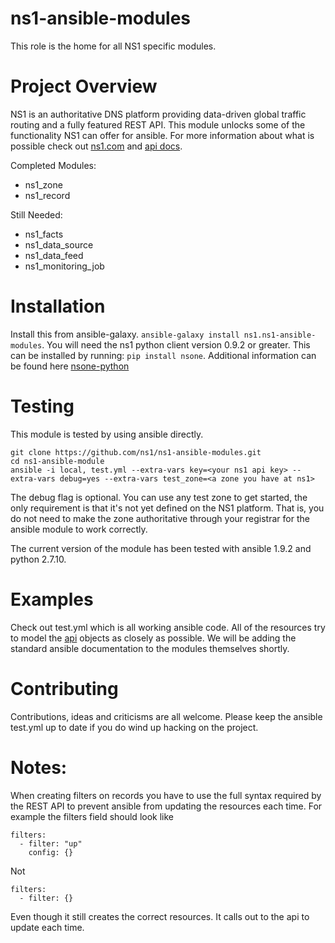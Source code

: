 ns1-ansible-modules
====================

This role is the home for all NS1 specific modules.

Project Overview
================

NS1 is an authoritative DNS platform providing data-driven global traffic routing and a fully featured REST API. This module unlocks some of the functionality NS1 can offer for ansible. For more information about what is possible check out [ns1.com](ns1.com) and [api docs](https://ns1.com/api/).

Completed Modules:
 - ns1_zone
 - ns1_record

Still Needed:
 - ns1_facts
 - ns1_data_source
 - ns1_data_feed
 - ns1_monitoring_job

Installation
============

Install this from ansible-galaxy. `ansible-galaxy install ns1.ns1-ansible-modules`. You will need the ns1 python client version 0.9.2 or greater. This can be installed by running: `pip install nsone`. Additional information can be found here [nsone-python](https://github.com/nsone/nsone-python)

Testing
=======

This module is tested by using ansible directly. 

	git clone https://github.com/ns1/ns1-ansible-modules.git
	cd ns1-ansible-module
	ansible -i local, test.yml --extra-vars key=<your ns1 api key> --extra-vars debug=yes --extra-vars test_zone=<a zone you have at ns1>

The debug flag is optional. You can use any test zone to get started, the only requirement is that it's not yet defined on the NS1 platform. That is, you do not need to make the zone authoritative through your registrar for the ansible module to work correctly.

The current version of the module has been tested with ansible 1.9.2 and python 2.7.10.

Examples
========

Check out test.yml which is all working ansible code. All of the resources try to model the [api](https://ns1.com/api/) objects as closely as possible. We will be adding the standard ansible documentation to the modules themselves shortly.

Contributing
============

Contributions, ideas and criticisms are all welcome. Please keep the ansible test.yml up to date if you do wind up hacking on the project.

Notes:
=====
When creating filters on records you have to use the full syntax required by the REST API to prevent ansible from updating the resources each time. For example the filters field should look like 

	filters:
	  - filter: "up"
	    config: {}

 Not

 	filters:
 	  - filter: {}

 Even though it still creates the correct resources. It calls out to the api to update each time.
